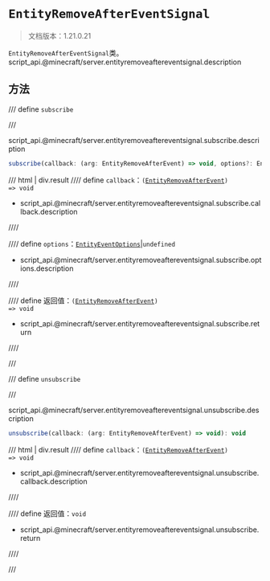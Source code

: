 # `EntityRemoveAfterEventSignal`

> 文档版本：1.21.0.21

`EntityRemoveAfterEventSignal`类。script_api.@minecraft/server.entityremoveaftereventsignal.description

## 方法

/// define
`subscribe`


///

script_api.@minecraft/server.entityremoveaftereventsignal.subscribe.description

```js
subscribe(callback: (arg: EntityRemoveAfterEvent) => void, options?: EntityEventOptions): (arg: EntityRemoveAfterEvent) => void
```

/// html | div.result
//// define
`callback`：<code>(<a href="../entityremoveafterevent/">EntityRemoveAfterEvent</a>) =&gt; void</code>

- script_api.@minecraft/server.entityremoveaftereventsignal.subscribe.callback.description


////

//// define
`options`：[`EntityEventOptions`](./entityeventoptions.md)|`undefined`

- script_api.@minecraft/server.entityremoveaftereventsignal.subscribe.options.description


////

//// define
返回值：<code>(<a href="../entityremoveafterevent/">EntityRemoveAfterEvent</a>) =&gt; void</code>

- script_api.@minecraft/server.entityremoveaftereventsignal.subscribe.return


////

///


/// define
`unsubscribe`


///

script_api.@minecraft/server.entityremoveaftereventsignal.unsubscribe.description

```js
unsubscribe(callback: (arg: EntityRemoveAfterEvent) => void): void
```

/// html | div.result
//// define
`callback`：<code>(<a href="../entityremoveafterevent/">EntityRemoveAfterEvent</a>) =&gt; void</code>

- script_api.@minecraft/server.entityremoveaftereventsignal.unsubscribe.callback.description


////

//// define
返回值：`void`

- script_api.@minecraft/server.entityremoveaftereventsignal.unsubscribe.return


////

///

